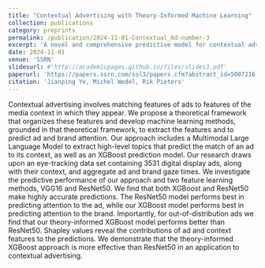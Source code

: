 ```yaml
---
title: "Contextual Advertising with Theory-Informed Machine Learning"
collection: publications
category: preprints
permalink: /publication/2024-11-01-Contextual_Ad-number-3
excerpt: 'A novel and comprehensive predictive model for contextual advertising.'
date: 2024-11-01
venue: 'SSRN'
slidesurl: #'http://academicpages.github.io/files/slides3.pdf'
paperurl: 'https://papers.ssrn.com/sol3/papers.cfm?abstract_id=5007216'
citation: 'Jianping Ye, Michel Wedel, Rik Pieters'
---
```


Contextual advertising involves matching features of ads to features of the media context in which they appear. We propose a theoretical framework that organizes these features and develop machine learning methods, grounded in that theoretical framework, to extract the features and to predict ad and brand attention. Our approach includes a Multimodal Large Language Model to extract high-level topics that predict the match of an ad to its context, as well as an XGBoost prediction model. Our research draws upon an eye-tracking data set containing 3531 digital display ads, along with their context, and aggregate ad and brand gaze times. We investigate the predictive performance of our approach and two feature learning methods, VGG16 and ResNet50. We find that both XGBoost and ResNet50 make highly accurate predictions. The ResNet50 model performs best in predicting attention to the ad, while our XGBoost model performs best in predicting attention to the brand. Importantly, for out-of-distribution ads we find that our theory-informed XGBoost model performs better than ResNet50. Shapley values reveal the contributions of ad and context features to the predictions. We demonstrate that the theory-informed XGBoost approach is more effective than ResNet50 in an application to contextual advertising.